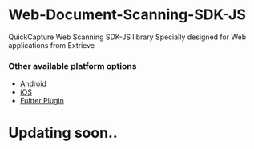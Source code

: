 # Web-Document-Scanning-SDK-JS
QuickCapture Web Scanning SDK-JS library Specially designed for Web applications from Extrieve
### Other available platform options
- [Android](https://github.com/ExtrieveTechnologies/QuickCapture_Android)
- [iOS](https://github.com/ExtrieveTechnologies/QuickCapture_IOS)
- [Fultter Plugin](https://pub.dev/packages/quickcapture)

  
# Updating soon..
